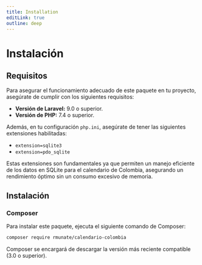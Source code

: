```yaml
---
title: Installation
editLink: true
outline: deep
---
```

# Instalación

## Requisitos

Para asegurar el funcionamiento adecuado de este paquete en tu proyecto, asegúrate de cumplir con los siguientes requisitos:

- **Versión de Laravel:** 9.0 o superior.
- **Versión de PHP:** 7.4 o superior.

Además, en tu configuración `php.ini`, asegúrate de tener las siguientes extensiones habilitadas:
- `extension=sqlite3`
- `extension=pdo_sqlite`

Estas extensiones son fundamentales ya que permiten un manejo eficiente de los datos en SQLite para el calendario de Colombia, asegurando un rendimiento óptimo sin un consumo excesivo de memoria.

## Instalación

### Composer

Para instalar este paquete, ejecuta el siguiente comando de Composer:

```bash
composer require rmunate/calendario-colombia
```

Composer se encargará de descargar la versión más reciente compatible (3.0 o superior).
